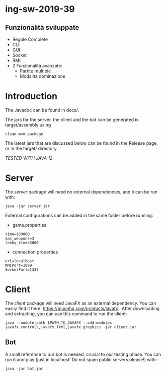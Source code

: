 # ing-sw-2019-39
## Funzionalità sviluppate
- Regole Complete
- CLI 
- GUI 
- Socket 
- RMI 
- 2 Funzionalità avanzate:
  + Partite multiple
  + Modalità dominazione
# Introduction
The Javadoc can be found in docs/.

The jars for the server, the client and the bot can be generated in target/assembly using 
```
clean mvn package
```

The latest jars that are discussed below can be found in the Release page, or in the target/ directory.

*TESTED WITH JAVA 12*
# Server
The *server* package will need no external dependencies, and it can be run with:
```
java -jar server.jar
```
External configurations can be added in the same folder before running:
-  game.properties
```
time=100000 
max_weapons=3
lobby_time=5000
```
- connection.properties
```
url=localhost
RMIPort=1099
SocketPort=1337
```
# Client
The *client* package will need JavaFX as an external dependency. You can easily find it here: https://gluonhq.com/products/javafx .
After downloading and extracting, you can use this command to run the client:
```
java --module-path $PATH_TO_JAVAFX --add-modules javafx.controls,javafx.fxml,javafx.graphics -jar client.jar
```
## Bot
A small reference to our bot is needed, crucial to our testing phase. You can run it and play (just in localhost! Do not spam public servers please!) with:
```
java -jar bot.jar
```
